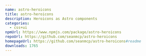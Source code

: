 ```yaml
---
name: astro-heroicons
title: astro-heroicons
description: Heroicons as Astro components
categories:
  - css+ui
npmUrl: https://www.npmjs.com/package/astro-heroicons
repoUrl: https://github.com/seanmcp/astro-heroicons
homepageUrl: https://github.com/seanmcp/astro-heroicons#readme
downloads: 1765
---
```

